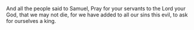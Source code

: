 And all the people said to Samuel, Pray for your servants to the Lord your God, that we may not die, for we have added to all our sins this evil, to ask for ourselves a king.
